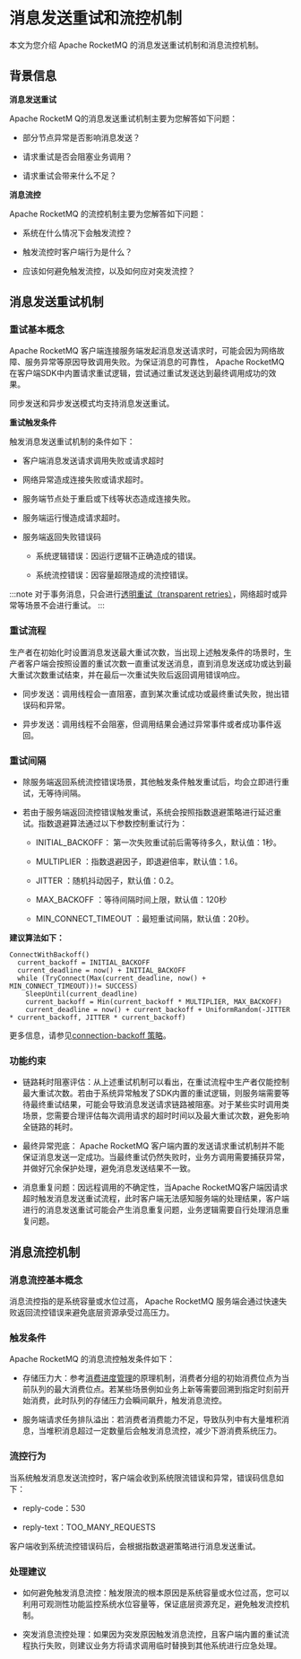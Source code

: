 # 消息发送重试和流控机制

本文为您介绍 Apache RocketMQ 的消息发送重试机制和消息流控机制。

## 背景信息

**消息发送重试**

Apache RocketM Q的消息发送重试机制主要为您解答如下问题：

* 部分节点异常是否影响消息发送？

* 请求重试是否会阻塞业务调用？

* 请求重试会带来什么不足？

**消息流控**

Apache RocketMQ 的流控机制主要为您解答如下问题：

* 系统在什么情况下会触发流控？

* 触发流控时客户端行为是什么？

* 应该如何避免触发流控，以及如何应对突发流控？

## 消息发送重试机制

### 重试基本概念

Apache RocketMQ 客户端连接服务端发起消息发送请求时，可能会因为网络故障、服务异常等原因导致调用失败。为保证消息的可靠性， Apache RocketMQ 在客户端SDK中内置请求重试逻辑，尝试通过重试发送达到最终调用成功的效果。

同步发送和异步发送模式均支持消息发送重试。

**重试触发条件**

触发消息发送重试机制的条件如下：

* 客户端消息发送请求调用失败或请求超时

* 网络异常造成连接失败或请求超时。
  
* 服务端节点处于重启或下线等状态造成连接失败。
  
* 服务端运行慢造成请求超时。

* 服务端返回失败错误码
  * 系统逻辑错误：因运行逻辑不正确造成的错误。
  
  * 系统流控错误：因容量超限造成的流控错误。
  
:::note
对于事务消息，只会进行[透明重试（transparent retries）](https://github.com/grpc/proposal/blob/master/A6-client-retries.md#transparent-retries)，网络超时或异常等场景不会进行重试。
:::

### 重试流程

生产者在初始化时设置消息发送最大重试次数，当出现上述触发条件的场景时，生产者客户端会按照设置的重试次数一直重试发送消息，直到消息发送成功或达到最大重试次数重试结束，并在最后一次重试失败后返回调用错误响应。

* 同步发送：调用线程会一直阻塞，直到某次重试成功或最终重试失败，抛出错误码和异常。

* 异步发送：调用线程不会阻塞，但调用结果会通过异常事件或者成功事件返回。

### 重试间隔

* 除服务端返回系统流控错误场景，其他触发条件触发重试后，均会立即进行重试，无等待间隔。

* 若由于服务端返回流控错误触发重试，系统会按照指数退避策略进行延迟重试。指数退避算法通过以下参数控制重试行为：

  * INITIAL_BACKOFF： 第一次失败重试前后需等待多久，默认值：1秒。
  
  * MULTIPLIER ：指数退避因子，即退避倍率，默认值：1.6。
  
  * JITTER ：随机抖动因子，默认值：0.2。
  
  * MAX_BACKOFF ：等待间隔时间上限，默认值：120秒
  
  * MIN_CONNECT_TIMEOUT ：最短重试间隔，默认值：20秒。
  

**建议算法如下：**

  ```unknow
  ConnectWithBackoff()
    current_backoff = INITIAL_BACKOFF
    current_deadline = now() + INITIAL_BACKOFF
    while (TryConnect(Max(current_deadline, now() + MIN_CONNECT_TIMEOUT))!= SUCCESS)
      SleepUntil(current_deadline)
      current_backoff = Min(current_backoff * MULTIPLIER, MAX_BACKOFF)
      current_deadline = now() + current_backoff + UniformRandom(-JITTER * current_backoff, JITTER * current_backoff)
  ```
  更多信息，请参见[connection-backoff 策略](https://github.com/grpc/grpc/blob/master/doc/connection-backoff.md)。

### 功能约束

* 链路耗时阻塞评估：从上述重试机制可以看出，在重试流程中生产者仅能控制最大重试次数。若由于系统异常触发了SDK内置的重试逻辑，则服务端需要等待最终重试结果，可能会导致消息发送请求链路被阻塞。对于某些实时调用类场景，您需要合理评估每次调用请求的超时时间以及最大重试次数，避免影响全链路的耗时。

* 最终异常兜底： Apache RocketMQ 客户端内置的发送请求重试机制并不能保证消息发送一定成功。当最终重试仍然失败时，业务方调用需要捕获异常，并做好冗余保护处理，避免消息发送结果不一致。

* 消息重复问题：因远程调用的不确定性，当Apache RocketMQ客户端因请求超时触发消息发送重试流程，此时客户端无法感知服务端的处理结果，客户端进行的消息发送重试可能会产生消息重复问题，业务逻辑需要自行处理消息重复问题。


## 消息流控机制

### 消息流控基本概念

消息流控指的是系统容量或水位过高， Apache RocketMQ 服务端会通过快速失败返回流控错误来避免底层资源承受过高压力。

### 触发条件

Apache RocketMQ 的消息流控触发条件如下：

* 存储压力大：参考[消费进度管理](./09consumerprogress.md)的原理机制，消费者分组的初始消费位点为当前队列的最大消费位点。若某些场景例如业务上新等需要回溯到指定时刻前开始消费，此时队列的存储压力会瞬间飙升，触发消息流控。

* 服务端请求任务排队溢出：若消费者消费能力不足，导致队列中有大量堆积消息，当堆积消息超过一定数量后会触发消息流控，减少下游消费系统压力。

### 流控行为

当系统触发消息发送流控时，客户端会收到系统限流错误和异常，错误码信息如下：

* reply-code：530

* reply-text：TOO_MANY_REQUESTS

客户端收到系统流控错误码后，会根据指数退避策略进行消息发送重试。

### 处理建议

* 如何避免触发消息流控：触发限流的根本原因是系统容量或水位过高，您可以利用可观测性功能监控系统水位容量等，保证底层资源充足，避免触发流控机制。

* 突发消息流控处理：如果因为突发原因触发消息流控，且客户端内置的重试流程执行失败，则建议业务方将请求调用临时替换到其他系统进行应急处理。



